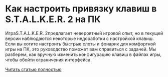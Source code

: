 # Как настроить привязку клавиш в S.T.A.L.K.E.R. 2 на ПК



ИграS.T.A.L.K.E.R. 2предлагает невероятный игровой опыт, но в текущей версии наблюдаются некоторые недоработки с настройкой клавиш. Если вы хотите настроить быстрые слоты и фонарик для комфортной игры на ПК, это руководство поможет вам справиться с задачей. Мы разберем, как вручную изменить конфигурацию клавиш в файлах игры, чтобы обойти ограничения интерфейса.

[Читать статью полностью](https://xyberbara.com/gaming/keybind-stalker-2/)
